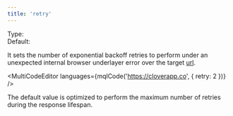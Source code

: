```yaml
---
title: 'retry'
--- 
```


Type: <Type children='<number>'/><br/>
Default: <Type children='2' />

It sets the number of exponential backoff retries to perform under an unexpected internal browser underlayer error over the target [url](/docs/api/parameters/url).

<MultiCodeEditor languages={mqlCode('https://cloverapp.co', { retry: 2 })} />

The default value is optimized to perform the maximum number of retries during the response lifespan.
